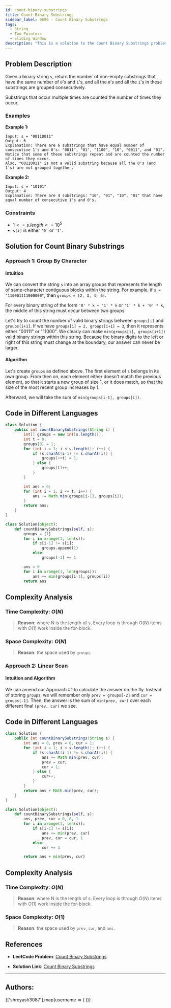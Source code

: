 ```yaml
---
id: count-binary-substrings
title: Count Binary Substrings
sidebar_label: 0696 - Count Binary Substrings
tags:
  - String
  - Two Pointers
  - Sliding Window
description: "This is a solution to the Count Binary Substrings problem on LeetCode."
---
```


## Problem Description

Given a binary string `s`, return the number of non-empty substrings that have the same number of `0`'s and `1`'s, and all the `0`'s and all the `1`'s in these substrings are grouped consecutively.

Substrings that occur multiple times are counted the number of times they occur.

### Examples

**Example 1:**

```
Input: s = "00110011"
Output: 6
Explanation: There are 6 substrings that have equal number of consecutive 1's and 0's: "0011", "01", "1100", "10", "0011", and "01".
Notice that some of these substrings repeat and are counted the number of times they occur.
Also, "00110011" is not a valid substring because all the 0's (and 1's) are not grouped together.
```

**Example 2:**

```
Input: s = "10101"
Output: 4
Explanation: There are 4 substrings: "10", "01", "10", "01" that have equal number of consecutive 1's and 0's.
```

### Constraints

- $1 <= s.length <= 10^5$
- `s[i]` is either `'0'` or `'1'`.

## Solution for Count Binary Substrings

### Approach 1: Group By Character
#### Intuition

We can convert the string `s` into an array groups that represents the length of same-character contiguous blocks within the string. For example, if `s = "110001111000000"`, then `groups = [2, 3, 4, 6]`.

For every binary string of the form `'0' * k + '1' * k` or `'1' * k + '0' * k`, the middle of this string must occur between two groups.

Let's try to count the number of valid binary strings between `groups[i]` and `groups[i+1]`. If we have `groups[i] = 2, groups[i+1] = 3`, then it represents either "00111" or "11000". We clearly can make `min(groups[i], groups[i+1])` valid binary strings within this string. Because the binary digits to the left or right of this string must change at the boundary, our answer can never be larger.

#### Algorithm

Let's create `groups` as defined above. The first element of `s` belongs in its own group. From then on, each element either doesn't match the previous element, so that it starts a new group of size 1, or it does match, so that the size of the most recent group increases by 1.

Afterward, we will take the sum of `min(groups[i-1], groups[i])`.

## Code in Different Languages

<Tabs>
<TabItem value="java" label="Java">
  <SolutionAuthor name="@Shreyash3087"/>

```java
class Solution {
    public int countBinarySubstrings(String s) {
        int[] groups = new int[s.length()];
        int t = 0;
        groups[0] = 1;
        for (int i = 1; i < s.length(); i++) {
            if (s.charAt(i-1) != s.charAt(i)) {
                groups[++t] = 1;
            } else {
                groups[t]++;
            }
        }

        int ans = 0;
        for (int i = 1; i <= t; i++) {
            ans += Math.min(groups[i-1], groups[i]);
        }
        return ans;
    }
}
```

</TabItem>
<TabItem value="python" label="Python">
  <SolutionAuthor name="@Shreyash3087"/>

```python
class Solution(object):
    def countBinarySubstrings(self, s):
        groups = [1]
        for i in xrange(1, len(s)):
            if s[i-1] != s[i]:
                groups.append(1)
            else:
                groups[-1] += 1

        ans = 0
        for i in xrange(1, len(groups)):
            ans += min(groups[i-1], groups[i])
        return ans
```
</TabItem>
</Tabs>

## Complexity Analysis

### Time Complexity: $O(N)$

> **Reason**:  where N is the length of s. Every loop is through $O(N)$ items with $O(1)$ work inside the for-block.

### Space Complexity: $O(N)$

> **Reason**:  the space used by `groups`.

### Approach 2: Linear Scan
#### Intuition and Algorithm

We can amend our Approach #1 to calculate the answer on the fly. Instead of storing `groups`, we will remember only `prev = groups[-2]` and `cur = groups[-1]`. Then, the answer is the sum of `min(prev, cur)` over each different final `(prev, cur)` we see.

## Code in Different Languages

<Tabs>
<TabItem value="java" label="Java">
  <SolutionAuthor name="@Shreyash3087"/>

```java
class Solution {
    public int countBinarySubstrings(String s) {
        int ans = 0, prev = 0, cur = 1;
        for (int i = 1; i < s.length(); i++) {
            if (s.charAt(i-1) != s.charAt(i)) {
                ans += Math.min(prev, cur);
                prev = cur;
                cur = 1;
            } else {
                cur++;
            }
        }
        return ans + Math.min(prev, cur);
    }
}
```

</TabItem>
<TabItem value="python" label="Python">
  <SolutionAuthor name="@Shreyash3087"/>

```python
class Solution(object):
    def countBinarySubstrings(self, s):
        ans, prev, cur = 0, 0, 1
        for i in xrange(1, len(s)):
            if s[i-1] != s[i]:
                ans += min(prev, cur)
                prev, cur = cur, 1
            else:
                cur += 1

        return ans + min(prev, cur)
```
</TabItem>
</Tabs>

## Complexity Analysis

### Time Complexity: $O(N)$

> **Reason**:  where N is the length of s. Every loop is through $O(N)$ items with $O(1)$ work inside the for-block.

### Space Complexity: $O(1)$

> **Reason**: the space used by `prev`, `cur`, and `ans`.

## References

- **LeetCode Problem**: [Count Binary Substrings](https://leetcode.com/problems/count-binary-substrings/description/)

- **Solution Link**: [Count Binary Substrings](https://leetcode.com/problems/count-binary-substrings/solutions/)

---

<h2>Authors:</h2>

<div style={{display: 'flex', flexWrap: 'wrap', justifyContent: 'space-between', gap: '10px'}}>
{['shreyash3087'].map(username => (
 <Author key={username} username={username} />
))}
</div>